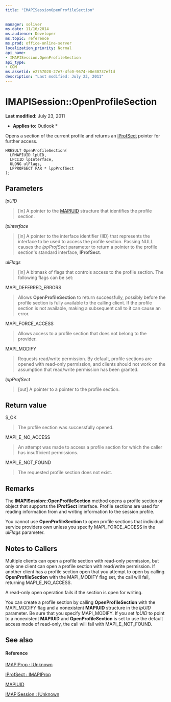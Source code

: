 ```yaml
---
title: "IMAPISessionOpenProfileSection"
 
 
manager: soliver
ms.date: 11/16/2014
ms.audience: Developer
ms.topic: reference
ms.prod: office-online-server
localization_priority: Normal
api_name:
- IMAPISession.OpenProfileSection
api_type:
- COM
ms.assetid: e2757028-27e7-4fc0-9674-e8e30737ef1d
description: "Last modified: July 23, 2011"
---
```


# IMAPISession::OpenProfileSection

 **Last modified:** July 23, 2011 
  
 * **Applies to:** Outlook * 
  
Opens a section of the current profile and returns an [IProfSect](iprofsectimapiprop.md) pointer for further access. 
  
```
HRESULT OpenProfileSection(
  LPMAPIUID lpUID,
  LPCIID lpInterface,
  ULONG ulFlags,
  LPPROFSECT FAR * lppProfSect
);
```

## Parameters

 _lpUID_
  
> [in] A pointer to the [MAPIUID](mapiuid.md) structure that identifies the profile section. 
    
 _lpInterface_
  
> [in] A pointer to the interface identifier (IID) that represents the interface to be used to access the profile section. Passing NULL causes the  _lppProfSect_ parameter to return a pointer to the profile section's standard interface, **IProfSect**.
    
 _ulFlags_
  
> [in] A bitmask of flags that controls access to the profile section. The following flags can be set:
    
MAPI_DEFERRED_ERRORS 
  
> Allows **OpenProfileSection** to return successfully, possibly before the profile section is fully available to the calling client. If the profile section is not available, making a subsequent call to it can cause an error. 
    
MAPI_FORCE_ACCESS
  
> Allows access to a profile section that does not belong to the provider.
    
MAPI_MODIFY 
  
> Requests read/write permission. By default, profile sections are opened with read-only permission, and clients should not work on the assumption that read/write permission has been granted. 
    
 _lppProfSect_
  
> [out] A pointer to a pointer to the profile section.
    
## Return value

S_OK 
  
> The profile section was successfully opened.
    
MAPI_E_NO_ACCESS 
  
> An attempt was made to access a profile section for which the caller has insufficient permissions.
    
MAPI_E_NOT_FOUND 
  
> The requested profile section does not exist.
    
## Remarks

The **IMAPISession::OpenProfileSection** method opens a profile section or object that supports the **IProfSect** interface. Profile sections are used for reading information from and writing information to the session profile. 
  
You cannot use **OpenProfileSection** to open profile sections that individual service providers own unless you specify MAPI_FORCE_ACCESS in the  _ulFlags_ parameter. 
  
## Notes to Callers

Multiple clients can open a profile section with read-only permission, but only one client can open a profile section with read/write permission. If another client has a profile section open that you attempt to open by calling **OpenProfileSection** with the MAPI_MODIFY flag set, the call will fail, returning MAPI_E_NO_ACCESS. 
  
A read-only open operation fails if the section is open for writing. 
  
You can create a profile section by calling **OpenProfileSection** with the MAPI_MODIFY flag and a nonexistent **MAPIUID** structure in the  _lpUID_ parameter. Be sure that you specify MAPI_MODIFY. If you set  _lpUID_ to point to a nonexistent **MAPIUID** and **OpenProfileSection** is set to use the default access mode of read-only, the call will fail with MAPI_E_NOT_FOUND. 
  
## See also

#### Reference

[IMAPIProp : IUnknown](imapipropiunknown.md)
  
[IProfSect : IMAPIProp](iprofsectimapiprop.md)
  
[MAPIUID](mapiuid.md)
  
[IMAPISession : IUnknown](imapisessioniunknown.md)

